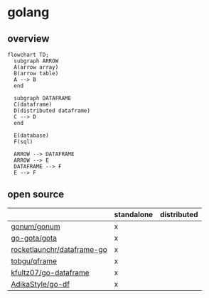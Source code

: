 # golang

## overview

```mermaid
flowchart TD;
  subgraph ARROW
  A(arrow array)
  B(arrow table)
  A --> B
  end

  subgraph DATAFRAME
  C(dataframe)
  D(distributed dataframe)
  C --> D
  end

  E(database)
  F(sql)
  
  ARROW --> DATAFRAME
  ARROW --> E
  DATAFRAME --> F
  E --> F
```

## open source

| | standalone | distributed |
|-|------------|-------------|
| [gonum/gonum](https://github.com/gonum/gonum) | x | |
| [go-gota/gota](https://github.com/go-gota/gota) | x | |
| [rocketlaunchr/dataframe-go](https://github.com/rocketlaunchr/dataframe-go) | x | |
| [tobgu/qframe](https://github.com/tobgu/qframe) | x | |
| [kfultz07/go-dataframe](https://github.com/kfultz07/go-dataframe) | x | |
| [AdikaStyle/go-df](https://github.com/AdikaStyle/go-df) | x | |
